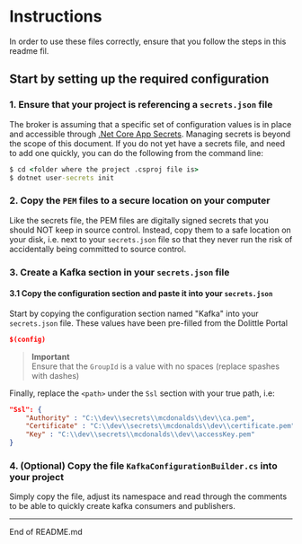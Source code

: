 ﻿# Instructions
In order to use these files correctly, ensure that you follow the steps in this readme fil. 

## Start by setting up the required configuration

### 1. Ensure that your project is referencing a `secrets.json` file
The broker is assuming that a specific set of configuration values is in place and accessible through [.Net Core App Secrets](https://docs.microsoft.com/en-us/aspnet/core/security/app-secrets?view=aspnetcore-6.0&tabs=windows). 
Managing secrets is beyond the scope of this document. If you do not yet have a secrets file, and need to add one quickly, you can do the following from the command line: 
```cmd
$ cd <folder where the project .csproj file is>
$ dotnet user-secrets init
```


### 2. Copy the `PEM` files to a secure location on your computer
Like the secrets file, the PEM files are digitally signed secrets that you should NOT keep in source control. 
Instead, copy them to a safe location on your disk, i.e. next to your `secrets.json` file so that they never run the risk of accidentally being committed to source control.

### 3. Create a Kafka section in your `secrets.json` file

#### 3.1 Copy the configuration section and paste it into your `secrets.json`
Start by copying the configuration section named "Kafka" into your `secrets.json` file. These values have been pre-filled from the Dolittle Portal

```json
$(config)
```

> **Important** <br />
> Ensure that the `GroupId` is a value with no spaces (replace spashes with dashes)



Finally, replace the `<path>` under the `Ssl` section with your true path, i.e:

```json
"Ssl": {
    "Authority" : "C:\\dev\\secrets\\mcdonalds\\dev\\ca.pem",
    "Certificate" : "C:\\dev\\secrets\\mcdonalds\\dev\\certificate.pem",
    "Key" : "C:\\dev\\secrets\\mcdonalds\\dev\\accessKey.pem"
}
```

### 4. (Optional) Copy the file `KafkaConfigurationBuilder.cs` into your project
Simply copy the file, adjust its namespace and read through the comments to be able to quickly create kafka consumers and publishers.

----
End of README.md



